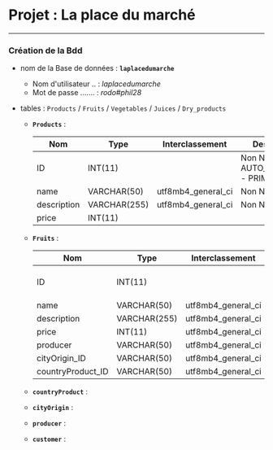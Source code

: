 # Projet : La place du marché
---
>
### Création de la Bdd
>
- nom de la Base de données : **`laplacedumarche`**
  >
  - Nom d'utilisateur .. : _laplacedumarche_
  - Mot de passe ....... : _rodo#phil28_
  >

- tables : `Products` / `Fruits` / `Vegetables` / `Juices` / `Dry_products`
  >
  - **`Products`** :
    >
    | Nom         | Type         | Interclassement    | Descriptions                             | Commentaires |
    | ----------- | ------------ | ------------------ | -----------------------------------------| -------------|
    | ID          | INT(11)      |                    | Non NULL - AUTO_INCREMENT - PRIMARY_KEY  |              |
    | name        | VARCHAR(50)  | utf8mb4_general_ci | Non NULL                                 |              |
    | description | VARCHAR(255) | utf8mb4_general_ci | Non NULL                                 |              |
    | price       | INT(11)      |                    |                                          |              |

  >
  - **`Fruits`** :
    >
    | Nom               | Type         | Interclassement    | Descriptions                             | Commentaires |
    | ----------------- | ------------ | ------------------ | -----------------------------------------| -------------|
    | ID                | INT(11)      |                    | Non NULL - AUTO_INCREMENT - PRIMARY_KEY  |              |
    | name              | VARCHAR(50)  | utf8mb4_general_ci | Non NULL                                 |              |
    | description       | VARCHAR(255) | utf8mb4_general_ci | NULL                                     |              |
    | price             | INT(11)      | utf8mb4_general_ci | Non NULL                                 |              |
    | producer          | VARCHAR(50)  | utf8mb4_general_ci | Non NULL                                 |              |
    | cityOrigin_ID     | VARCHAR(50)  | utf8mb4_general_ci | Non NULL                                 |              |
    | countryProduct_ID | VARCHAR(50)  | utf8mb4_general_ci | Non NULL                                 |              |

  >
  - **`countryProduct`** :
    >

  >
  - **`cityOrigin`** :
    >

  >
  - **`producer`** :
    >

  >
  - **`customer`** :
    >

